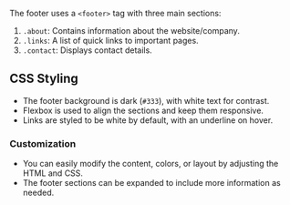 The footer uses a `<footer>` tag with three main sections:
  1. `.about`: Contains information about the website/company.
  2. `.links`: A list of quick links to important pages.
  3. `.contact`: Displays contact details.

## CSS Styling
- The footer background is dark (`#333`), with white text for contrast.
- Flexbox is used to align the sections and keep them responsive.
- Links are styled to be white by default, with an underline on hover.

### Customization
- You can easily modify the content, colors, or layout by adjusting the HTML and CSS.
- The footer sections can be expanded to include more information as needed.
